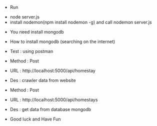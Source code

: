 - Run
 + node server.js
 + install nodemon(npm install nodemon -g) and call nodemon server.js

- You need install mongodb
+ How to install mongodb (searching on the internet)

- Test : using postman

+ Method : Post
+ URL : http://localhost:5000/api/homestay
+ Des : crawler data from website

+ Method : Post
+ URL : http://localhost:5000/api/homestays
+ Des : get data from database mongodb

* Good luck and Have Fun
	